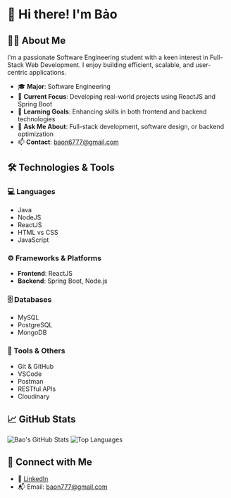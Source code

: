 # 👋 Hi there! I'm Bảo

## 👨‍💻 About Me
I'm a passionate Software Engineering student with a keen interest in Full-Stack Web Development. I enjoy building efficient, scalable, and user-centric applications.

- 🎓 **Major**: Software Engineering
- 🚀 **Current Focus**: Developing real-world projects using ReactJS and Spring Boot
- 🧠 **Learning Goals**: Enhancing skills in both frontend and backend technologies
- 💬 **Ask Me About**: Full-stack development, software design, or backend optimization
- 📫 **Contact**: baon6777@gmail.com

## 🛠️ Technologies & Tools

### 💻 Languages
- Java
- NodeJS
- ReactJS
- HTML vs CSS
- JavaScript

### ⚙️ Frameworks & Platforms
- **Frontend**: ReactJS
- **Backend**: Spring Boot, Node.js

### 🗄️ Databases
- MySQL
- PostgreSQL
- MongoDB

### 🧰 Tools & Others
- Git & GitHub
- VSCode
- Postman
- RESTful APIs
- Cloudinary

## 📈 GitHub Stats

![Bao's GitHub Stats](https://github-readme-stats.vercel.app/api?username=BaoCoder=&show_icons=true&theme=radical)
![Top Languages](https://github-readme-stats.vercel.app/api/top-langs/?username=BaoCoder288203&layout=compact&theme=radical)

## 🔗 Connect with Me

- 💼 [LinkedIn](https://www.linkedin.com/in/bao-nguyen-123456789/)
- 📬 Email: baon777@gmail.com
